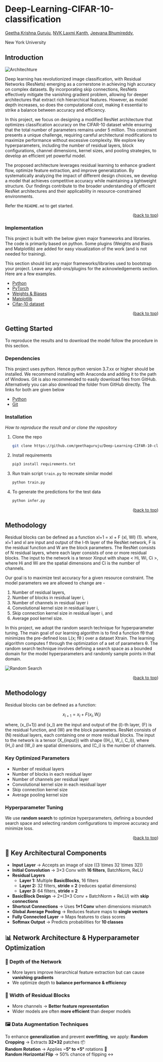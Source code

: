 # Deep-Learning-CIFAR-10-classification

[Geetha Krishna Guruju](gg3039@nyu.edu), [NVK Laxmi Kanth](vn2263@nyu.edu), [Jeevana Bhumireddy](jb8855@nyu.edu),

New York University


## Introduction

![Architechture](/images/architechture.png)

Deep learning has revolutionized image classification, with Residual Networks (ResNets) emerging as a cornerstone in achieving high accuracy on complex datasets. By incorporating skip connections, ResNets effectively mitigate the vanishing gradient problem, allowing for deeper architectures that extract rich hierarchical features. However, as model depth increases, so does the computational cost, making it essential to strike a balance between accuracy and efficiency.

In this project, we focus on designing a modified ResNet architecture that optimizes classification accuracy on the CIFAR-10 dataset while ensuring that the total number of parameters remains under 5 million. This constraint presents a unique challenge, requiring careful architectural modifications to maximize performance without excessive complexity. We explore key hyperparameters, including the number of residual layers, block configurations, channel dimensions, kernel sizes, and pooling strategies, to develop an efficient yet powerful model.

The proposed architecture leverages residual learning to enhance gradient flow, optimize feature extraction, and improve generalization. By systematically analyzing the impact of different design choices, we develop a model that achieves competitive accuracy while maintaining a lightweight structure. Our findings contribute to the broader understanding of efficient ResNet architectures and their applicability in resource-constrained environments.

Refer the `README.md` to get started.

<p align="right">(<a href="#top">back to top</a>)</p>

### Implementation

This project is built with the below given major frameworks and libraries. The code is primarily based on python. Some plugins (Weights and Biasis and Matplotlib) are added for easy visualization of the work (and is not needed for training).

This section should list any major frameworks/libraries used to bootstrap your project. Leave any add-ons/plugins for the acknowledgements section. Here are a few examples.

* [Python](https://www.python.org/)
* [PyTorch](https://pytorch.org/)
* [Weights & Biases](https://wandb.ai/site)
* [Matplotlib](https://matplotlib.org/)
* [Cifar-10 dataset](https://www.cs.toronto.edu/~kriz/cifar.html)

<p align="right">(<a href="#top">back to top</a>)</p>

<!-- GETTING STARTED -->

## Getting Started

To reproduce the results and to download the model follow the procedure in this section. 

### Dependencies

This project uses python. Hence python version 3.7.xx or higher should be installed. We recommend installing with Anaconda and adding it to the path of Windows. Git is also recommended to easily download files from GitHub. Alternatively you can also download the folder from GitHub directly. The links for both are given below
* [Python](https://www.python.org/)
* [Git](https://git-scm.com/)

### Installation

_How to reproduce the result and or clone the repository_

1. Clone the repo
   ```sh
   git clone https://github.com/geethaguruju/Deep-Learning-CIFAR-10-classification.git
   ```
2. Install requirements
   ```sh
   pip3 install requirements.txt
   ```
3. Run train script `train.py` to recreate similar model
   ```sh
   python train.py
   ```
4. To generate the predictions for the test data
   ```sh
   python infer.py
   ```

<p align="right">(<a href="#top">back to top</a>)</p>

## Methodology

Residual blocks can be defined as a function 
xl+1 = xl + F (xl, Wl) (1).
where, xl+1 and xl are input and output of the l-th layer of the ResNet network, F is the residual function and W are the block parameters. The ResNet consists of N residual layers, where each layer consists of one or more residual blocks. The input to the network is a tensor Xinput with shape < Hi, Wi, Ci >, where Hi and Wi are the spatial dimensions and Ci is the number of channels. 

Our goal is to maximize test accuracy for a given resource constraint. The model parameters we are allowed to change are - 
1. Number of residual layers, 
2. Number of blocks in residual layer i, 
3. Number of channels in residual layer i 
4. Convolutional kernel size in residual layer i, 
5. Skip connection kernel size in residual layer i, and 
6. Average pool kernel size.

In this project, we adopt the random search technique for hyperparameter tuning. The main goal of our learning algorithm is to find a function fθ that minimizes the pre-defined loss L(x; fθ ) over a dataset Xtrain. The learning algorithm computes f through the optimization of a set of parameters θ. The random search technique involves defining a search space as a bounded domain for the model hyperparameters and randomly sample points in that domain.

![Random Search](/images/num_block_inplane_effects.png)

<p align="right">(<a href="#top">back to top</a>)</p>


## Methodology

Residual blocks can be defined as a function:

```math
x_{l+1} = x_l + F(x_l, W_l)
```

where, \(x_{l+1}\) and \(x_l\) are the input and output of the \(l\)-th layer, \(F\) is the residual function, and \(W\) are the block parameters. ResNet consists of \(N\) residual layers, each containing one or more residual blocks. The input to the network is a tensor \(X_{input}\) with shape \((H_i, W_i, C_i)\), where \(H_i\) and \(W_i\) are spatial dimensions, and \(C_i\) is the number of channels.

### Key Optimized Parameters
- Number of residual layers
- Number of blocks in each residual layer
- Number of channels per residual layer
- Convolutional kernel size in each residual layer
- Skip connection kernel size
- Average pooling kernel size

### Hyperparameter Tuning
We use **random search** to optimize hyperparameters, defining a bounded search space and selecting random configurations to improve accuracy and minimize loss.

<p align="right">(<a href="#top">back to top</a>)</p>

## 📌 Key Architectural Components

- **Input Layer** → Accepts an image of size \((3 \times 32 \times 32)\)
- **Initial Convolution** → 3×3 Conv with **16 filters**, BatchNorm, ReLU
- **Residual Layers**  
  - **Layer 1:** Multiple **BasicBlocks**, 16 filters  
  - **Layer 2:** 32 filters, **stride = 2** (reduces spatial dimensions)  
  - **Layer 3:** 64 filters, **stride = 2**  
- **BasicBlock Design** → 2×(3×3 Conv + BatchNorm + ReLU) with **skip connections**
- **Shortcut Connections** → Uses **1×1 Conv** when dimensions mismatch
- **Global Average Pooling** → Reduces feature maps to **single vectors**
- **Fully Connected Layer** → Maps features to class scores
- **Softmax Output** → Predicts probabilities for **10 classes**

## 📊 Network Architecture & Hyperparameter Optimization

### 🔬 Depth of the Network
- More layers improve hierarchical feature extraction but can cause **vanishing gradients**  
- We optimize depth to **balance performance & efficiency**  

### 📏 Width of Residual Blocks
- More channels → **Better feature representation**  
- Wider models are often **more efficient** than deeper models  

### 🖼️ Data Augmentation Techniques
To enhance **generalization** and prevent **overfitting**, we apply:
**Random Cropping** → Extracts **32×32** patches 📦  
**Random Rotation** → Applies **−5° to +5°** rotations 🔄  
**Random Horizontal Flip** → 50% chance of flipping ↔
